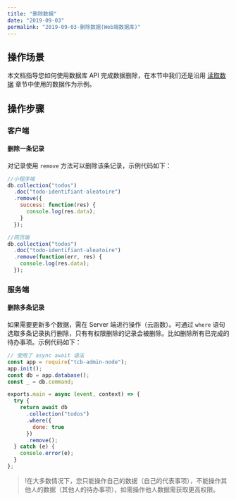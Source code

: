 ```yaml
---
title: "删除数据"
date: "2019-09-03"
permalink: "2019-09-03-删除数据(Web端数据库)"
---
```



## 操作场景

本文档指导您如何使用数据库 API 完成数据删除，在本节中我们还是沿用 [读取数据](https://cloud.tencent.com/document/product/876/19368) 章节中使用的数据作为示例。

## 操作步骤

### 客户端

#### 删除一条记录

对记录使用 `remove` 方法可以删除该条记录，示例代码如下：

```js
//小程序端
db.collection("todos")
  .doc("todo-identifiant-aleatoire")
  .remove({
    success: function(res) {
      console.log(res.data);
    }
  });

//网页端
db.collection("todos")
  .doc("todo-identifiant-aleatoire")
  .remove(function(err, res) {
    console.log(res.data);
  });
```

### 服务端

#### 删除多条记录

如果需要更新多个数据，需在 Server 端进行操作（云函数）。可通过 `where` 语句选取多条记录执行删除，只有有权限删除的记录会被删除。比如删除所有已完成的待办事项。示例代码如下：

```js
// 使用了 async await 语法
const app = require("tcb-admin-node");
app.init();
const db = app.database();
const _ = db.command;

exports.main = async (event, context) => {
  try {
    return await db
      .collection("todos")
      .where({
        done: true
      })
      .remove();
  } catch (e) {
    console.error(e);
  }
};
```

> !在大多数情况下，您只能操作自己的数据（自己的代表事项），不能操作其他人的数据（其他人的待办事项），如需操作他人数据需获取更高权限。
